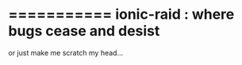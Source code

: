 ===========
ionic-raid : where bugs cease and desist
===========

or just make me scratch my head... 